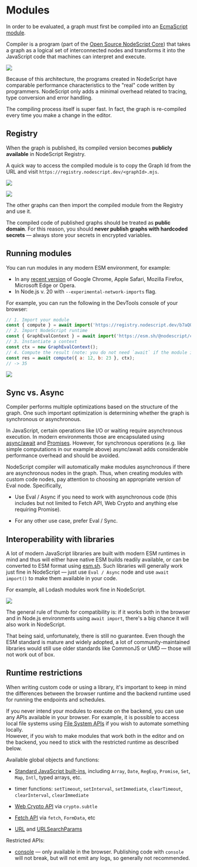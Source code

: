 # Modules

In order to be evaluated, a graph must first be compiled into an [EcmaScript module](https://developer.mozilla.org/en-US/docs/Web/JavaScript/Guide/Modules).

Compiler is a program (part of the [Open Source NodeScript Core](https://github.com/NodeScriptLang/core/tree/main/src/main/compiler)) that takes a graph as a logical set of interconnected nodes and transforms it into the JavaScript code that machines can interpret and execute.

![](../images/compiler.png)

Because of this architecture, the programs created in NodeScript have comparable performance characteristics to the "real" code written by programmers. NodeScript only adds a minimal overhead related to tracing, type conversion and error handling.

The compiling process itself is super fast. In fact, the graph is re-compiled every time you make a change in the editor.

## Registry

When the graph is published, its compiled version becomes **publicly available** in NodeScript Registry.

A quick way to access the compiled module is to copy the Graph Id from the URL and visit `https://registry.nodescript.dev/<graphId>.mjs`.

![](../images/module-1.png)

![](../images/module-2.png)

The other graphs can then import the compiled module from the Registry and use it.

<p class="info">
The compiled code of published graphs should be treated as <strong>public domain</strong>.
For this reason, you should <strong>never publish graphs with hardcoded secrets</strong> — always store your secrets in encrypted variables.
</p>

## Running modules

You can run modules in any modern ESM environment, for example:

- In any [recent version](https://caniuse.com/?search=es%20module) of Google Chrome, Apple Safari, Mozilla Firefox, Microsoft Edge or Opera.
- In Node.js v. 20 with `--experimental-network-imports` flag.

For example, you can run the following in the DevTools console of your browser:

```js
// 1. Import your module
const { compute } = await import('https://registry.nodescript.dev/b7aQQ6yP92Gy3qFg.mjs');
// 2. Import NodeScript runtime
const { GraphEvalContext } = await import('https://esm.sh/@nodescript/core/runtime');
// 3. Instantiate a context
const ctx = new GraphEvalContext();
// 4. Compute the result (note: you do not need `await` if the module is synchronous)
const res = await compute({ a: 12, b: 23 }, ctx);
// -> 35
```

![](../images/module-run-esm.png)

## Sync vs. Async

Compiler performs multiple optimizations based on the structure of the graph. One such important optimization is determining whether the graph is synchronous or asynchronous.

In JavaScript, certain operations like I/O or waiting require asynchronous execution. In modern environments those are encapsulated using [async/await](https://developer.mozilla.org/en-US/docs/Web/JavaScript/Reference/Statements/async_function) and [Promises](https://developer.mozilla.org/en-US/docs/Web/JavaScript/Reference/Global_Objects/Promise). However, for synchronous operations (e.g. like simple computations in our example above) async/await adds considerable performance overhead and should be avoided.

NodeScript compiler will automatically make modules asynchronous if there are asynchronous nodes in the graph. Thus, when creating modules with custom code nodes, pay attention to choosing an appropriate version of Eval node. Specifically,

- Use Eval / Async if you need to work with asynchronous code (this includes but not limited to Fetch API, Web Crypto and anything else requiring Promise).

- For any other use case, prefer Eval / Sync.

## Interoperability with libraries

A lot of modern JavaScript libraries are built with modern ESM runtimes in mind and thus will either have native ESM builds readily available, or can be converted to ESM format using [esm.sh](https://esm.sh). Such libraries will generally work just fine in NodeScript — just use `Eval / Async` node and use `await import()` to make them available in your code.

For example, all <a>Lodash</a> modules work fine in NodeScript.

![](../images/esm-interop.png)

The general rule of thumb for compatibility is: if it works both in the browser and in Node.js environments using `await import`, there's a big chance it will also work in NodeScript.

That being said, unfortunately, there is still no guarantee. Even though the ESM standard is mature and widely adopted, a lot of community-maintained libraries would still use older standards like CommonJS or UMD — those will not work out of box.

## Runtime restrictions

When writing custom code or using a library, it's important to keep in mind the differences between the browser runtime and the backend runtime used for running the endpoints and schedules.

<p class="info">
If you never intend your modules to execute on the backend, you can use any APIs available in your browser. For example, it is possible to access local file systems using <a href="https://developer.mozilla.org/en-US/docs/Web/API/File_System_API" target="_blank">File System APIs</a> if you wish to automate something locally.<br/>
However, if you wish to make modules that work both in the editor and on the backend, you need to stick with the restricted runtime as described below.
</p>

Available global objects and functions:

- [Standard JavaScript built-ins](https://developer.mozilla.org/en-US/docs/Web/JavaScript/Reference/Global_Objects), including `Array`, `Date`, `RegExp`, `Promise`, `Set`, `Map`, `Intl`, typed arrays, etc.

- timer functions: `setTimeout`, `setInterval`, `setImmediate`, `clearTimeout`, `clearInterval`, `clearImmediate`

- [Web Crypto API](https://developer.mozilla.org/en-US/docs/Web/API/Web_Crypto_API) via `crypto.subtle`

- [Fetch API](https://developer.mozilla.org/en-US/docs/Web/API/Fetch_API) via `fetch`, `FormData`, etc

- [URL](https://developer.mozilla.org/en-US/docs/Web/API/URL) and [URLSearchParams](https://developer.mozilla.org/en-US/docs/Web/API/URLSearchParams)

Restricted APIs:

- [console](https://developer.mozilla.org/en-US/docs/Web/API/console) — only available in the browser. Publishing code with `console` will not break, but will not emit any logs, so generally not recommended.
